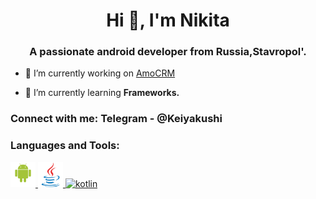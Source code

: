 <h1 align="center">Hi 👋, I'm Nikita</h1>
<h3 align="center">A passionate android developer from Russia,Stavropol'.</h3>

- 🔭 I’m currently working on [AmoCRM](https://www.amocrm.ru/)

- 🌱 I’m currently learning **Frameworks.**

<h3 align="left">Connect with me: Telegram - @Keiyakushi</h3>
<p align="left">
</p>

<h3 align="left">Languages and Tools:</h3>
<p align="left"> <a href="https://developer.android.com" target="_blank" rel="noreferrer"> <img src="https://raw.githubusercontent.com/devicons/devicon/master/icons/android/android-original-wordmark.svg" alt="android" width="40" height="40"/> </a> <a href="https://www.java.com" target="_blank" rel="noreferrer"> <img src="https://raw.githubusercontent.com/devicons/devicon/master/icons/java/java-original.svg" alt="java" width="40" height="40"/> </a> <a href="https://kotlinlang.org" target="_blank" rel="noreferrer"> <img src="https://www.vectorlogo.zone/logos/kotlinlang/kotlinlang-icon.svg" alt="kotlin" width="40" height="40"/> </a>
